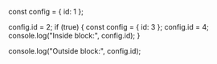 const config = { id: 1 };

config.id = 2;
if (true) {
  const config = { id: 3 }; 
  config.id = 4;
  console.log("Inside block:", config.id);
}

console.log("Outside block:", config.id);
